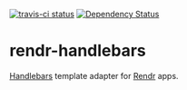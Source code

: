 [![travis-ci status](https://secure.travis-ci.org/airbnb/rendr-handlebars.png)](http://travis-ci.org/#!/airbnb/rendr/builds)
[![Dependency Status](https://david-dm.org/airbnb/rendr-handlebars.png)](https://david-dm.org/airbnb/rendr)

rendr-handlebars
================

[Handlebars](http://handlebarsjs.com/) template adapter for [Rendr](https://github.com/airbnb/rendr) apps.
